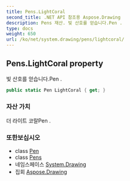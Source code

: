 ```yaml
---
title: Pens.LightCoral
second_title: .NET API 참조용 Aspose.Drawing
description: Pens 재산. 빛 산호를 얻습니다.Pen .
type: docs
weight: 650
url: /ko/net/system.drawing/pens/lightcoral/
---
```

## Pens.LightCoral property

빛 산호를 얻습니다.Pen .

```csharp
public static Pen LightCoral { get; }
```

### 자산 가치

더 라이트 코랄Pen .

### 또한보십시오

* class [Pen](../../pen/)
* class [Pens](../)
* 네임스페이스 [System.Drawing](../../pens/)
* 집회 [Aspose.Drawing](../../../)


